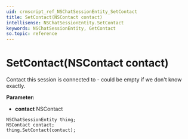 ```yaml
---
uid: crmscript_ref_NSChatSessionEntity_SetContact
title: SetContact(NSContact contact)
intellisense: NSChatSessionEntity.SetContact
keywords: NSChatSessionEntity, GetContact
so.topic: reference
---
```


# SetContact(NSContact contact)

Contact this session is connected to - could be empty if we don't know exactly.

**Parameter:** 
 - **contact** NSContact

```crmscript
NSChatSessionEntity thing;
NSContact contact;
thing.SetContact(contact);
```

